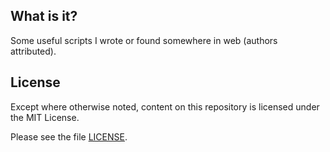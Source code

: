 ## What is it?

Some useful scripts I wrote or found somewhere in web (authors attributed).

## License

Except where otherwise noted, content on this repository is licensed under the
MIT License.

Please see the file [LICENSE](LICENSE).
